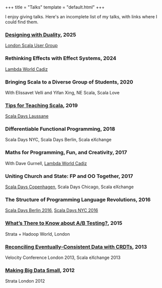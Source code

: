 +++
title = "Talks"
template = "default.html"
+++

I enjoy giving talks. Here's an incomplete list of my talks, with links where I could find them.

### [Designing with Duality](/designing-with-duality/index.html), 2025
[London Scala User Group](https://www.meetup.com/london-scala/events/306237082/)

### Rethinking Effects with Effect Systems, 2024
[Lambda World Cadiz][lambda-world-cadiz-2024]

### Bringing Scala to a Diverse Group of Students, 2020
With Elissavet Velli and Yifan Xing, NE Scala, Scala Love

### [Tips for Teaching Scala](/posts/2019-06-20-tips-for-teaching-scala.html), 2019
[Scala Days Laussane][scala-days-lausanne-2019]

### Differentiable Functional Programming, 2018
Scala Days NYC, Scala Days Berlin, Scala eXchange

### Maths for Programming, Fun, and Creativity, 2017
With Dave Gurnell, [Lambda World Cadiz][lambda-world-cadiz-2017]

### Uniting Church and State: FP and OO Together, 2017
[Scala Days Copenhagen][scala-days-copenhagen-2017], Scala Days Chicago, Scala eXchange

### The Structure of Programming Language Revolutions, 2016
[Scala Days Berlin 2016][scala-days-berlin-2016], [Scala Days NYC 2016][scala-days-nyc-2016]

### [What’s There to Know about A/B Testing?](/posts/2015-05-14-strata-hadoop-world), 2015
Strata + Hadoop World, London

### [Reconciling Eventually-Consistent Data with CRDTs](/posts/2013-12-20-crdts-for-fun-and-eventual-profit), 2013
Velocity Conference London 2013, Scala eXchange 2013

### [Making Big Data Small](/posts/2012-10-01-strata-slides), 2012
Strata London 2012

[lambda-world-cadiz-2024]: https://www.youtube.com/watch?v=T26Yd-rURLs
[lambda-world-cadiz-2017]: https://www.youtube.com/watch?v=4AbSJfu6S8M
[scala-days-copenhagen-2017]: https://www.youtube.com/watch?v=IO5MD62dQbI
[scala-days-berlin-2016]: https://www.youtube.com/watch?v=bL-CcjKW1lw
[scala-days-nyc-2016]: https://www.youtube.com/watch?v=AL1J5AT4pfY
[scala-days-lausanne-2019]: https://portal.klewel.com/watch/webcast/scala-days-2019/talk/6/

